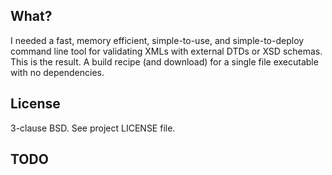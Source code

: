 ## What? 

I needed a fast, memory efficient, simple-to-use, and simple-to-deploy command
line tool for validating XMLs with external DTDs or XSD schemas. This is the
result. A build recipe (and download) for a single file executable with no
dependencies.

## License

3-clause BSD. See project LICENSE file.

## TODO

